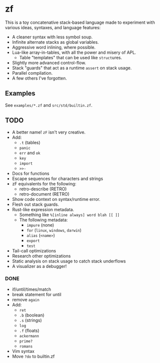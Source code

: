 # zf

This is a toy concatenative stack-based language made to experiment with
various ideas, syntaxes, and language features:

- A cleaner syntax with less symbol soup.
- Infinite alternate stacks as global variables.
- Aggressive word inlining, where possible.
- Lua-like array-in-tables, with all the power and misery of APL.
  - Table "templates" that can be used like `struct`ures.
- Slightly more advanced control-flow.
- Stack "guards" that act as a runtime `assert` on stack usage.
- Parallel compilation.
- A few others I've forgotten.

## Examples

See `examples/*.zf` and `src/std/builtin.zf`.

## TODO

- A better name! `zF` isn't very creative.
- Add:
  - `.t` (tables)
  - `panic`
  - `err` and `ok`
  - `key`
  - `import`
  - `>>-`
- Docs for functions
- Escape sequences for characters and strings
- zF equivalents for the following:
  - retro-describe (RETRO)
  - retro-document (RETRO)
- Show code context on syntax/runtime error.
- Flesh out stack guards.
- Rust-like expression metadata.
  - Something like `%[inline always] word blah [[ ]]`
  - The following metadata:
    - `impure` (none)
    - `for` (`linux`, `windows`, `darwin`)
    - `alias` (`<name>`)
    - `export`
    - `test`
- Tail-call optimizations
- Research other optimizations
- Static analysis on stack usage to catch stack underflows
- A visualizer as a debugger!

### DONE

- if/until/times/match
- break statement for until
- remove `again`
- Add:
  - `ret`
  - `.b` (boolean)
  - `.s` (strings)
  - `log`
  - `.f` (floats)
  - `ackermann`
  - `prime?`
  - `romans`
- Vim syntax
- Move `?do` to builtin.zf
